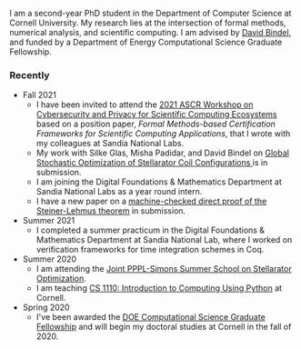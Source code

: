 I am  a second-year PhD student in the Department of Computer Science at Cornell University. My research lies at the intersection of formal methods, numerical analysis, and scientific computing. I am advised by [David Bindel](http://www.cs.cornell.edu/~bindel/), and funded by a Department of Energy Computational Science Graduate Fellowship.

### Recently
+ Fall 2021
  - I have been invited to attend the [2021 ASCR Workshop on Cybersecurity and Privacy for Scientific Computing Ecosystems](https://web.cvent.com/event/f9a6d32d-f34c-43e5-980b-54f79ad848bc/summary) based on a position paper, *Formal Methods-based Certification Frameworks for Scientific Computing Applications*, that I wrote with my colleagues at Sandia National Labs. 
  - My work with Silke Glas, Misha Padidar, and David Bindel on [Global Stochastic Optimization of Stellarator Coil Configurations
](https://arxiv.org/abs/2110.07464) is in submission.
  - I am joining the Digital Foundations & Mathematics Department at Sandia National Labs as a year round intern.
  - I have a new paper on a [machine-checked direct proof of the Steiner-Lehmus theorem](https://github.com/ak-2485/ak-2485.github.io/blob/master/Steiner_Lehmus_Theorem-1.pdf) in submission.
+ Summer 2021
  - I completed a summer practicum in the Digital Foundations & Mathematics Department at Sandia National Lab, where I worked on verification frameworks for time integration schemes in Coq. 
+ Summer 2020
  - I am attending the [Joint PPPL-Simons Summer School on Stellarator Optimization](https://hiddensymmetries.princeton.edu/summer-school/summer-school-2020/overview).
  - I am teaching [CS 1110: Introduction to Computing Using Python](https://classes.cornell.edu/browse/roster/SU20/class/CS/1110) at Cornell.
+ Spring 2020
  - I've been awarded the [DOE Computational Science Graduate Fellowship](https://www.krellinst.org/csgf/) and will begin my doctoral studies at Cornell in the fall of 2020.


